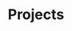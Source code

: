 ---
# file: !my-blog.md
layout: list
title: Projects
slug: projects
menu: true
permalink: /projects/
order: 4
sitemap: false
description: >
    진행하고 있는 프로젝트에 관련된 게시물이 업로드 됩니다.  

    1. (자율주행을 위한 Digital-Twin)   

    2. (GAN을 이용한 위성지도 생성)  

    3. (알파프로젝트 - 선박 분류)   

    4. (위성 사진 Segmentation)  

# accent_color: rgb(38,139,210)
# accent_image:
#   background: rgb(32,32,32)
#   overlay:    false
---